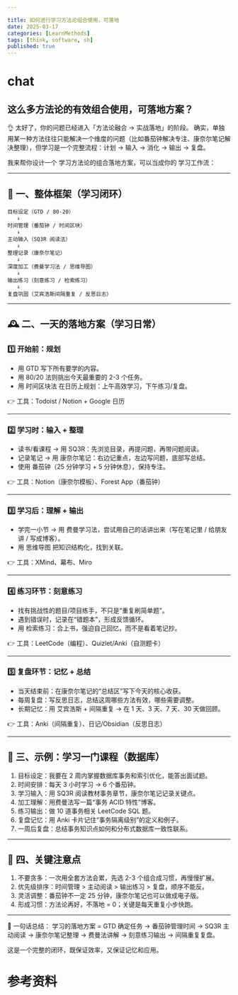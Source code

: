 ```yaml
---

title: 如何进行学习方法论组合使用，可落地
date: 2025-03-17
categories: [LearnMethods]
tags: [think, software, sh]
published: true
---
```



# chat

## 这么多方法论的有效组合使用，可落地方案？

👌 太好了，你的问题已经进入「方法论融合 → 实战落地」的阶段。
确实，单独用某一种方法往往只能解决一个维度的问题（比如番茄钟解决专注、康奈尔笔记解决整理），但学习是一个完整流程：计划 → 输入 → 消化 → 输出 → 复盘。

我来帮你设计一个 学习方法论的组合落地方案，可以当成你的 学习工作流：

---

## 🚀 一、整体框架（学习闭环）

```
目标设定（GTD / 80-20）
   ↓
时间管理（番茄钟 / 时间区块）
   ↓
主动输入（SQ3R 阅读法）
   ↓
整理记录（康奈尔笔记）
   ↓
深度加工（费曼学习法 / 思维导图）
   ↓
输出练习（刻意练习 / 检索练习）
   ↓
复盘巩固（艾宾浩斯间隔重复 / 反思日志）
```

---

## 🕰 二、一天的落地方案（学习日常）

### 1️⃣ 开始前：规划

* 用 GTD 写下所有要学的内容。
* 用 80/20 法则挑出今天最重要的 2-3 个任务。
* 用 时间区块法 在日历上规划：上午高效学习，下午练习/复盘。

👉 工具：Todoist / Notion + Google 日历

---

### 2️⃣ 学习时：输入 + 整理

* 读书/看课程 → 用 SQ3R：先浏览目录，再提问题，再带问题阅读。
* 记录笔记 → 用 康奈尔笔记：右边记重点，左边写问题，底部写总结。
* 使用 番茄钟（25 分钟学习 + 5 分钟休息），保持专注。

👉 工具：Notion（康奈尔模板）、Forest App（番茄钟）

---

### 3️⃣ 学习后：理解 + 输出

* 学完一小节 → 用 费曼学习法，尝试用自己的话讲出来（写在笔记里 / 给朋友讲 / 写成博客）。
* 用 思维导图 把知识结构化，找到关联。

👉 工具：XMind、幕布、Miro

---

### 4️⃣ 练习环节：刻意练习

* 找有挑战性的题目/项目练手，不只是“重复刷简单题”。
* 遇到错误时，记录在“错题本”，形成反馈循环。
* 用 检索练习：合上书，强迫自己回忆，而不是看着笔记抄。

👉 工具：LeetCode（编程）、Quizlet/Anki（自测题卡）

---

### 5️⃣ 复盘环节：记忆 + 总结

* 当天结束前：在康奈尔笔记的“总结区”写下今天的核心收获。
* 每周复盘：写反思日志，总结这周哪些方法有效，哪些需要调整。
* 长期记忆：用 艾宾浩斯 + 间隔重复 → 在 1 天、3 天、7 天、30 天做回顾。

👉 工具：Anki（间隔重复）、日记/Obsidian（反思日志）

---

## 🎯 三、示例：学习一门课程（数据库）

1. 目标设定：我要在 2 周内掌握数据库事务和索引优化，能答出面试题。
2. 时间安排：每天 3 小时学习 → 6 个番茄钟。
3. 学习输入：用 SQ3R 阅读教材事务章节，康奈尔笔记记录关键点。
4. 加工理解：用费曼法写一篇“事务 ACID 特性”博客。
5. 练习输出：做 10 道事务相关 LeetCode SQL 题。
6. 复盘记忆：用 Anki 卡片记住“事务隔离级别”的定义和例子。
7. 一周后复盘：总结事务知识点如何和分布式数据库一致性联系。

---

## 🔑 四、关键注意点

1. 不要贪多：一次用全套方法会累，先选 2-3 个组合成习惯，再慢慢扩展。
2. 优先级排序：时间管理 > 主动阅读 > 输出练习 > 复盘，顺序不能反。
3. 灵活调整：番茄钟不一定 25 分钟，康奈尔笔记也可以做成电子版。
4. 形成习惯：方法论再好，不落地 = 0；关键是每天重复小步快跑。

---

📌 一句话总结：
学习的落地方案 = GTD 确定任务 → 番茄钟管理时间 → SQ3R 主动阅读 → 康奈尔笔记整理 → 费曼法讲解 → 刻意练习输出 → 间隔重复复盘。

这是一个完整的闭环，既保证效率，又保证记忆和应用。


# 参考资料

